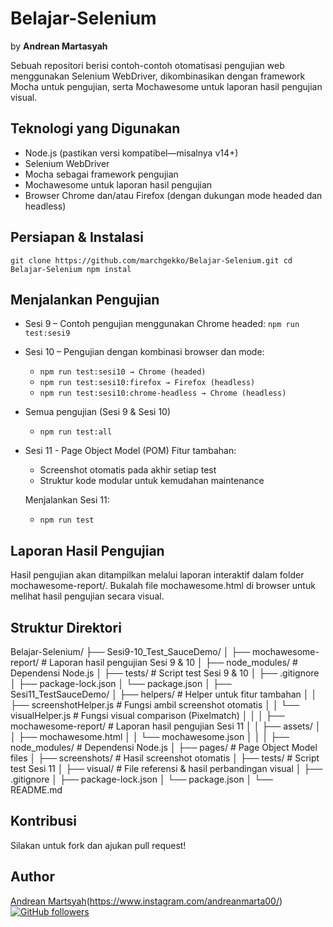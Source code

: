 # Belajar-Selenium
by **Andrean Martasyah**

Sebuah repositori berisi contoh-contoh otomatisasi pengujian web menggunakan Selenium WebDriver, 
dikombinasikan dengan framework Mocha untuk pengujian, serta Mochawesome untuk laporan hasil pengujian visual.

## Teknologi yang Digunakan
- Node.js (pastikan versi kompatibel—misalnya v14+)
- Selenium WebDriver
- Mocha sebagai framework pengujian
- Mochawesome untuk laporan hasil pengujian
- Browser Chrome dan/atau Firefox (dengan dukungan mode headed dan headless)

## Persiapan & Instalasi
`git clone https://github.com/marchgekko/Belajar-Selenium.git
cd Belajar-Selenium
npm instal`

## Menjalankan Pengujian
- Sesi 9 – Contoh pengujian menggunakan Chrome headed:
  `npm run test:sesi9`
- Sesi 10 – Pengujian dengan kombinasi browser dan mode:
  - `npm run test:sesi10 → Chrome (headed)`
  - `npm run test:sesi10:firefox → Firefox (headless)`
  - `npm run test:sesi10:chrome-headless → Chrome (headless)`
  
- Semua pengujian (Sesi 9 & Sesi 10)
  - `npm run test:all`
  
- Sesi 11 - Page Object Model (POM) 
  Fitur tambahan:
    - Screenshot otomatis pada akhir setiap test
    - Struktur kode modular untuk kemudahan maintenance
      
  Menjalankan Sesi 11:
  - `npm run test`
  
## Laporan Hasil Pengujian
Hasil pengujian akan ditampilkan melalui laporan interaktif dalam folder mochawesome-report/. Bukalah file mochawesome.html di browser untuk melihat hasil pengujian secara visual.

## Struktur Direktori
Belajar-Selenium/
├── Sesi9-10_Test_SauceDemo/
│ ├── mochawesome-report/   # Laporan hasil pengujian Sesi 9 & 10
│ ├── node_modules/         # Dependensi Node.js
│ ├── tests/               # Script test Sesi 9 & 10
│ ├── .gitignore
│ ├── package-lock.json
│ └── package.json
│
├── Sesi11_TestSauceDemo/
│ ├── helpers/                 # Helper untuk fitur tambahan
│ │ ├── screenshotHelper.js   # Fungsi ambil screenshot otomatis
│ │ └── visualHelper.js       # Fungsi visual comparison (Pixelmatch)
│ │
│ ├── mochawesome-report/     # Laporan hasil pengujian Sesi 11
│ │ ├── assets/
│ │ ├── mochawesome.html
│ │ └── mochawesome.json
│ │
│ ├── node_modules/   # Dependensi Node.js
│ ├── pages/         # Page Object Model files
│ ├── screenshots/   # Hasil screenshot otomatis
│ ├── tests/         # Script test Sesi 11
│ ├── visual/         # File referensi & hasil perbandingan visual
│ ├── .gitignore
│ ├── package-lock.json
│ └── package.json
│
└── README.md 


## Kontribusi
Silakan untuk fork dan ajukan pull request!

## Author
[Andrean Martsyah](https://github.com/marchgekko)(https://www.instagram.com/andreanmarta00/)
[![GitHub followers](https://img.shields.io/github/followers/marchgekko?style=social)](https://github.com/marchgekko)

